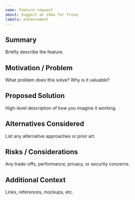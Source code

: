 ```yaml
---
name: Feature request
about: Suggest an idea for Trunq
labels: enhancement
---
```


## Summary
Briefly describe the feature.

## Motivation / Problem
What problem does this solve? Why is it valuable?

## Proposed Solution
High-level description of how you imagine it working.

## Alternatives Considered
List any alternative approaches or prior art.

## Risks / Considerations
Any trade-offs, performance, privacy, or security concerns.

## Additional Context
Links, references, mockups, etc.
